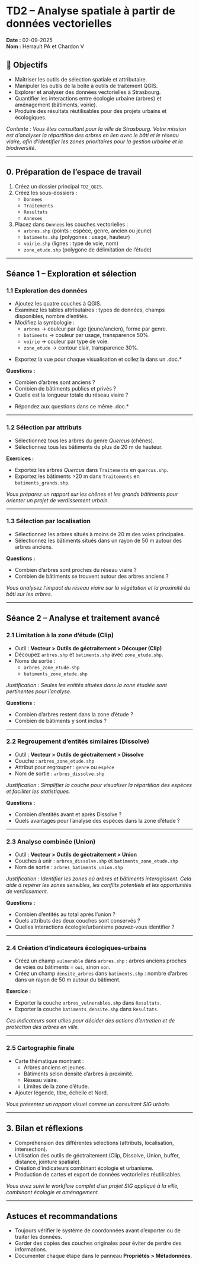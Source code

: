# TD2 – Analyse spatiale à partir de données vectorielles

**Date :** 02-09-2025  
**Nom :** Herrault PA et Chardon V

## 🎯 Objectifs
- Maîtriser les outils de sélection spatiale et attributaire.  
- Manipuler les outils de la boîte à outils de traitement QGIS.  
- Explorer et analyser des données vectorielles à Strasbourg.  
- Quantifier les interactions entre écologie urbaine (arbres) et aménagement (bâtiments, voirie).  
- Produire des résultats réutilisables pour des projets urbains et écologiques.

*Contexte : Vous êtes consultant pour la ville de Strasbourg. Votre mission est d’analyser la répartition des arbres en lien avec le bâti et le réseau viaire, afin d’identifier les zones prioritaires pour la gestion urbaine et la biodiversité.*

---

## 0. Préparation de l’espace de travail
1. Créez un dossier principal `TD2_QGIS`.  
2. Créez les sous-dossiers :  
   - `Donnees`  
   - `Traitements`  
   - `Resultats`  
   - `Annexes`  
3. Placez dans `Donnees` les couches vectorielles :  
   - `arbres.shp` (points : espèce, genre, ancien ou jeune)  
   - `batiments.shp` (polygones : usage, hauteur)  
   - `voirie.shp` (lignes : type de voie, nom)  
   - `zone_etude.shp` (polygone de délimitation de l’étude)
     
---

## Séance 1 – Exploration et sélection

### 1.1 Exploration des données
- Ajoutez les quatre couches à QGIS.  
- Examinez les tables attributaires : types de données, champs disponibles, nombre d’entités.  
- Modifiez la symbologie :  
  - `arbres` → couleur par âge (jeune/ancien), forme par genre.  
  - `batiments` → couleur par usage, transparence 50%.  
  - `voirie` → couleur par type de voie.  
  - `zone_etude` → contour clair, transparence 30%.  

* Exportez la vue pour chaque visualisation et collez la dans un .doc.*

**Questions :**  
- Combien d’arbres sont anciens ?  
- Combien de bâtiments publics et privés ?  
- Quelle est la longueur totale du réseau viaire ?

* Répondez aux questions dans ce même .doc.*

---

### 1.2 Sélection par attributs
- Sélectionnez tous les arbres du genre *Quercus* (chênes).  
- Sélectionnez tous les bâtiments de plus de 20 m de hauteur.  

**Exercices :**  
- Exportez les arbres *Quercus* dans `Traitements` en `quercus.shp`.  
- Exportez les bâtiments >20 m dans `Traitements` en `batiments_grands.shp`.  

*Vous préparez un rapport sur les chênes et les grands bâtiments pour orienter un projet de verdissement urbain.*

---

### 1.3 Sélection par localisation
- Sélectionnez les arbres situés à moins de 20 m des voies principales.  
- Sélectionnez les bâtiments situés dans un rayon de 50 m autour des arbres anciens.  

**Questions :**  
- Combien d’arbres sont proches du réseau viaire ?  
- Combien de bâtiments se trouvent autour des arbres anciens ?  

*Vous analysez l’impact du réseau viaire sur la végétation et la proximité du bâti sur les arbres.*

---

## Séance 2 – Analyse et traitement avancé

### 2.1 Limitation à la zone d’étude (Clip)
- Outil : **Vecteur > Outils de géotraitement > Découper (Clip)**  
- Découpez `arbres.shp` et `batiments.shp` avec `zone_etude.shp`.  
- Noms de sortie :  
  - `arbres_zone_etude.shp`  
  - `batiments_zone_etude.shp`  

*Justification : Seules les entités situées dans la zone étudiée sont pertinentes pour l’analyse.*

**Questions :**  
- Combien d’arbres restent dans la zone d’étude ?  
- Combien de bâtiments y sont inclus ?  

---

### 2.2 Regroupement d’entités similaires (Dissolve)
- Outil : **Vecteur > Outils de géotraitement > Dissolve**  
- Couche : `arbres_zone_etude.shp`  
- Attribut pour regrouper : `genre` ou `espèce`  
- Nom de sortie : `arbres_dissolve.shp`  

*Justification : Simplifier la couche pour visualiser la répartition des espèces et faciliter les statistiques.*

**Questions :**  
- Combien d’entités avant et après Dissolve ?  
- Quels avantages pour l’analyse des espèces dans la zone d’étude ?  

---

### 2.3 Analyse combinée (Union)
- Outil : **Vecteur > Outils de géotraitement > Union**  
- Couches à unir : `arbres_dissolve.shp` et `batiments_zone_etude.shp`  
- Nom de sortie : `arbres_batiments_union.shp`  

*Justification : Identifier les zones où arbres et bâtiments interagissent. Cela aide à repérer les zones sensibles, les conflits potentiels et les opportunités de verdissement.*

**Questions :**  
- Combien d’entités au total après l’union ?  
- Quels attributs des deux couches sont conservés ?  
- Quelles interactions écologie/urbanisme pouvez-vous identifier ?  

---

### 2.4 Création d’indicateurs écologiques-urbains
- Créez un champ `vulnerable` dans `arbres.shp` : arbres anciens proches de voies ou bâtiments = `oui`, sinon `non`.  
- Créez un champ `densite_arbres` dans `batiments.shp` : nombre d’arbres dans un rayon de 50 m autour du bâtiment.  

**Exercice :**  
- Exporter la couche `arbres_vulnerables.shp` dans `Resultats`.  
- Exporter la couche `batiments_densite.shp` dans `Resultats`.  

*Ces indicateurs sont utiles pour décider des actions d’entretien et de protection des arbres en ville.*

---

### 2.5 Cartographie finale
- Carte thématique montrant :  
  - Arbres anciens et jeunes.  
  - Bâtiments selon densité d’arbres à proximité.  
  - Réseau viaire.  
  - Limites de la zone d’étude.  
- Ajouter légende, titre, échelle et Nord.  

*Vous présentez un rapport visuel comme un consultant SIG urbain.*

---

## 3. Bilan et réflexions
- Compréhension des différentes sélections (attributs, localisation, intersection).  
- Utilisation des outils de géotraitement (Clip, Dissolve, Union, buffer, distance, jointure spatiale).  
- Création d’indicateurs combinant écologie et urbanisme.  
- Production de cartes et export de données vectorielles réutilisables.  

*Vous avez suivi le workflow complet d’un projet SIG appliqué à la ville, combinant écologie et aménagement.*

---

## Astuces et recommandations
- Toujours vérifier le système de coordonnées avant d’exporter ou de traiter les données.  
- Garder des copies des couches originales pour éviter de perdre des informations.  
- Documenter chaque étape dans le panneau **Propriétés > Métadonnées**.


